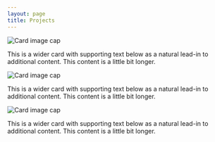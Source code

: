 ```yaml
---
layout: page
title: Projects
---
```


<div class="row">
  <div class="col-md-4">
    <div class="card mb-3 box-shadow">
      <img class="card-img-top" src="../img/align_560x420.jpg" alt="Card image cap">
      <div class="card-body">
        <p class="card-text">This is a wider card with supporting text below as a natural lead-in to additional content. This content is a little bit longer.</p>
      </div>
    </div>
  </div>
  <div class="col-md-4">
    <div class="card mb-3 box-shadow">
      <img class="card-img-top" src="../img/marine2_560x420.jpg" alt="Card image cap">
      <div class="card-body">
        <p class="card-text">This is a wider card with supporting text below as a natural lead-in to additional content. This content is a little bit longer.</p>
      </div>
    </div>
  </div>
    <div class="col-md-4">
    <div class="card mb-3 box-shadow">
      <img class="card-img-top" src="../img/print_3d_1_560x420.jpg" alt="Card image cap">
      <div class="card-body">
        <p class="card-text">This is a wider card with supporting text below as a natural lead-in to additional content. This content is a little bit longer.</p>
      </div>
    </div>
  </div>
</div>
